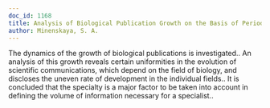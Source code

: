 ```yaml
---
doc_id: 1168
title: Analysis of Biological Publication Growth on the Basis of Periodical Sources
author: Minenskaya, S. A.
---
```


The dynamics of the growth of biological publications is investigated.. An
analysis of this growth reveals certain uniformities in the evolution of 
scientific communications, which depend on the field of biology, and discloses 
the uneven rate of development in the individual fields.. It is concluded that
the specialty is a major factor to be taken into account in defining the volume
of information necessary for a specialist..